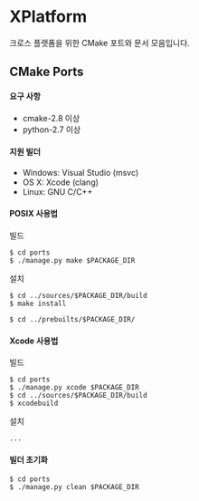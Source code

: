 XPlatform
=========

크로스 플랫폼을 위한 CMake 포트와 문서 모음입니다. 


CMake Ports
-----------

#### 요구 사항

* cmake-2.8 이상
* python-2.7 이상


#### 지원 빌더

* Windows: Visual Studio (msvc)
* OS X: Xcode (clang)
* Linux: GNU C/C++


#### POSIX 사용법

빌드 

    $ cd ports
    $ ./manage.py make $PACKAGE_DIR

설치

    $ cd ../sources/$PACKAGE_DIR/build
    $ make install

    $ cd ../prebuilts/$PACKAGE_DIR/

#### Xcode 사용법

빌드

    $ cd ports
    $ ./manage.py xcode $PACKAGE_DIR
    $ cd ../sources/$PACKAGE_DIR/build
    $ xcodebuild

설치

    ...
   
 
#### 빌더 초기화

    $ cd ports
    $ ./manage.py clean $PACKAGE_DIR


